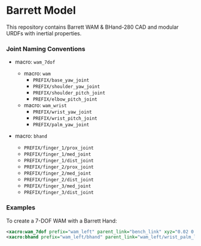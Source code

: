 Barrett Model
=============

This repository contains Barrett WAM & BHand-280 CAD and modular URDFs with inertial properties.

### Joint Naming Conventions

* macro: `wam_7dof`
    * macro: `wam`
        * `PREFIX/base_yaw_joint`
        * `PREFIX/shoulder_yaw_joint`
        * `PREFIX/shoulder_pitch_joint`
        * `PREFIX/elbow_pitch_joint`
    * macro: `wam_wrist`
        * `PREFIX/wrist_yaw_joint`
        * `PREFIX/wrist_pitch_joint`
        * `PREFIX/palm_yaw_joint`

* macro: `bhand`
  * `PREFIX/finger_1/prox_joint`
  * `PREFIX/finger_1/med_joint`
  * `PREFIX/finger_1/dist_joint`
  * `PREFIX/finger_2/prox_joint`
  * `PREFIX/finger_2/med_joint`
  * `PREFIX/finger_2/dist_joint`
  * `PREFIX/finger_3/med_joint`
  * `PREFIX/finger_3/dist_joint`

### Examples

To create a 7-DOF WAM with a Barrett Hand:

```xml
<xacro:wam_7dof prefix="wam_left" parent_link="bench_link" xyz="0.02 0.46 1" rpy="${PI} ${-PI/2} 0"/>
<xacro:bhand prefix="wam_left/bhand" parent_link="wam_left/wrist_palm_link" xyz="0 0 0.06" rpy="0 0 0"/>
```
